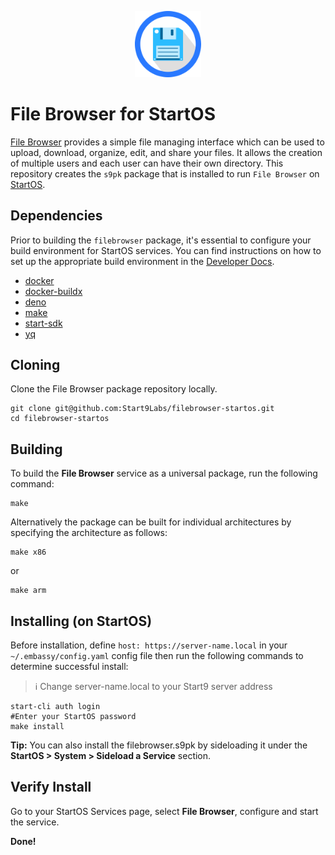 <p align="center">
  <img src="icon.png" alt="Project Logo" width="21%">
</p>

# File Browser for StartOS

[File Browser](https://github.com/filebrowser/filebrowser) provides a simple
file managing interface which can be used to upload, download, organize, edit,
and share your files. It allows the creation of multiple users and each user can
have their own directory. This repository creates the `s9pk` package that is
installed to run `File Browser` on [StartOS](https://github.com/Start9Labs/start-os/).

## Dependencies

Prior to building the `filebrowser` package, it's essential to configure your build environment for StartOS services. You can find instructions on how to set up the appropriate build environment in the [Developer Docs](https://docs.start9.com/latest/developer-docs/packaging).

- [docker](https://docs.docker.com/get-docker)
- [docker-buildx](https://docs.docker.com/buildx/working-with-buildx/)
- [deno](https://deno.land/#installation)
- [make](https://www.gnu.org/software/make/)
- [start-sdk](https://github.com/Start9Labs/start-os/tree/sdk/backend)
- [yq](https://mikefarah.gitbook.io/yq)

## Cloning

Clone the File Browser package repository locally.

```
git clone git@github.com:Start9Labs/filebrowser-startos.git
cd filebrowser-startos
```

## Building

To build the **File Browser** service as a universal package, run the following command:

```
make
```

Alternatively the package can be built for individual architectures by specifying the architecture as follows:

```
make x86
```

or

```
make arm
```

## Installing (on StartOS)

Before installation, define `host: https://server-name.local` in your `~/.embassy/config.yaml` config file then run the following commands to determine successful install:

> :information_source: Change server-name.local to your Start9 server address

```
start-cli auth login
#Enter your StartOS password
make install
```

**Tip:** You can also install the filebrowser.s9pk by sideloading it under the **StartOS > System > Sideload a Service** section.

## Verify Install

Go to your StartOS Services page, select **File Browser**, configure and start the service.

**Done!**
